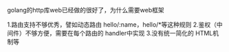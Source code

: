 golang的http库web已经做的很好了，为什么需要web框架

1.路由支持不够优秀，譬如动态路由 hello/:name，hello/*等这种规则
2.鉴权（中间件）不够方便，需要在每个路由的 handler中实现
3.没有统一简化的 HTML机制等